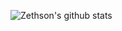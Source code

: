 ![Zethson's github stats](https://github-readme-stats.vercel.app/api?username=zethson&count_private=true&theme=radical)
